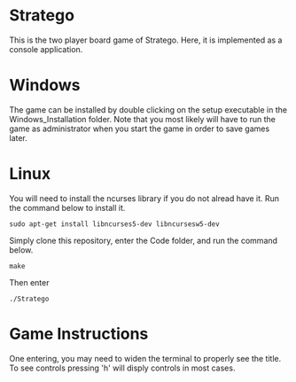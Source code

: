 # Stratego
This is the two player board game of Stratego. Here, it is implemented as a console application.

# Windows

The game can be installed by double clicking on the setup executable in the Windows_Installation folder. Note that you most likely will have to run the game as administrator when you start the game in order to save games later.

# Linux

You will need to install the ncurses library if you do not alread have it. Run the command below to install it.

```shell
sudo apt-get install libncurses5-dev libncursesw5-dev
```

Simply clone this repository, enter the Code folder, and run the command below.

```shell
make
```

Then enter

```shell
./Stratego
```

# Game Instructions

One entering, you may need to widen the terminal to properly see the title. To see controls pressing 'h' will disply controls in most cases.
